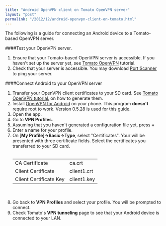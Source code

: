 ```yaml
---
title: "Android OpenVPN client on Tomato OpenVPN server"
layout: "post"
permalink: "/2012/12/android-openvpn-client-on-tomato.html"
---
```


The following is a guide for connecting an Android device to a Tomato-based OpenVPN server.

####Test your OpenVPN server.

1. Ensure that your Tomato-based OpenVPN server is accessible. If you haven't set up the server yet, see [Tomato OpenVPN](http://tomatousb.org/tut:openvpn) tutorial.
2. Check that your server is accessible. You may download [Port Scanner](https://play.google.com/store/apps/details?id=com.twistandroid.portscan&hl=en) to ping your server.

####Connect Android to your OpenVPN server

<ol><li>Transfer your OpenVPN client certificates to your SD card. See <a href="http://tomatousb.org/tut:openvpn">Tomato OpenVPN tutorial.</a> on how to generate them. </li><li>Install <a href="https://play.google.com/store/apps/details?id=de.blinkt.openvpn&amp;hl=en">OpenVPN for Android</a> on your phone. This program <b>doesn't</b> require root to work. Version 0.5.28 is used for this guide.</li><li>Open the app.</li><li>Go to <b>VPN Profiles</b>.</li><li>Assuming that you haven't generated a configuration file yet, press <b>+</b></li><li>Enter a name for your profile.</li><li>On [<b>My Profile]-&gt;Basic-&gt;Type</b>, select "Certificates". Your will be presented with three certificate fields. Select the certificates you transferred to your SD card.  <br/><br/><table style="border:1"><tbody><tr><td>CA Certificate</td><td>ca.crt</td></tr><tr><td>Client Certificate</td><td>client1.crt</td></tr><tr><td>Client Certificate Key</td><td>client1.key</td></tr></tbody></table><br/><br/></li><li>Go back to <b>VPN Profiles</b> and select your profile. You will be prompted to connect.</li><li>Check Tomato's <b>VPN tunneling</b> page to see that your Android device is connected to your LAN.</li></ol>